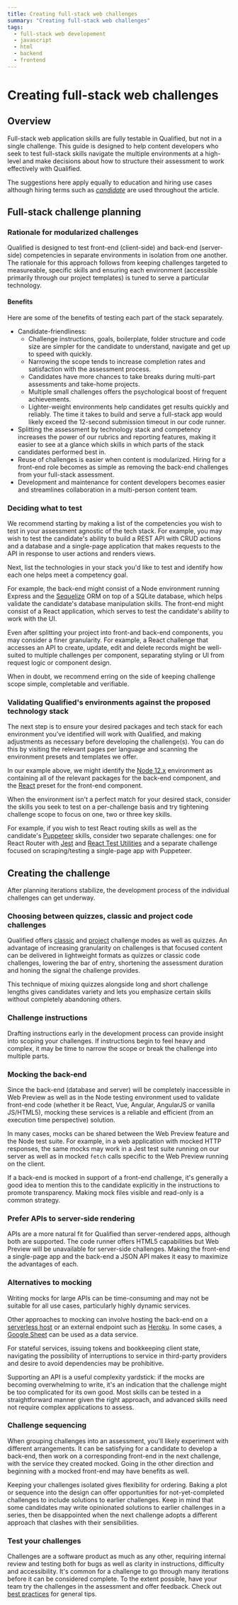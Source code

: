 ```yaml
---
title: Creating full-stack web challenges
summary: "Creating full-stack web challenges"
tags:
  - full-stack web developement
  - javascript
  - html
  - backend
  - frontend
---
```


# Creating full-stack web challenges

## Overview
Full-stack web application skills are fully testable in Qualified, but not in a single challenge. This guide is designed to help content developers who seek to test full-stack skills navigate the multiple environments at a high-level and make decisions about how to structure their assessment to work effectively with Qualified.

The suggestions here apply equally to education and hiring use cases although hiring terms such as [_candidate_](/for-teams/getting-started/core-concepts/#candidates) are used throughout the article.

## Full-stack challenge planning

### Rationale for modularized challenges
Qualified is designed to test front-end (client-side) and back-end (server-side) competencies in separate environments in isolation from one another. The rationale for this approach follows from keeping challenges targeted to measureable, specific skills and ensuring each environment (accessible primarily through our project templates) is tuned to serve a particular technology.

#### Benefits
Here are some of the benefits of testing each part of the stack separately.

- Candidate-friendliness:
  - Challenge instructions, goals, boilerplate, folder structure and code size are simpler for the candidate to understand, navigate and get up to speed with quickly. 
  - Narrowing the scope tends to increase completion rates and satisfaction with the assessment process. 
  - Candidates have more chances to take breaks during multi-part assessments and take-home projects.
  - Multiple small challenges offers the psychological boost of frequent achievements.
  - Lighter-weight environments help candidates get results quickly and reliably. The time it takes to build and serve a full-stack app would likely exceed the 12-second submission timeout in our code runner.
- Splitting the assessment by technology stack and competency increases the power of our rubrics and reporting features, making it easier to see at a glance which skills in which parts of the stack candidates performed best in.
- Reuse of challenges is easier when content is modularized. Hiring for a front-end role becomes as simple as removing the back-end challenges from your full-stack assessment.
- Development and maintenance for content developers becomes easier and streamlines collaboration in a multi-person content team.

### Deciding what to test
We recommend starting by making a list of the competencies you wish to test in your assessment agnostic of the tech stack. For example, you may wish to test the candidate's ability to build a REST API with CRUD actions and a database and a single-page application that makes requests to the API in response to user actions and renders views.

Next, list the technologies in your stack you'd like to test and identify how each one helps meet a competency goal. 

For example, the back-end might consist of a Node environment running Express and the [Sequelize](https://sequelize.org) ORM on top of a SQLite database, which helps validate the candidate's database manipulation skills. The front-end might consist of a React application, which serves to test the candidate's ability to work with the UI.

Even after splitting your project into front-and back-end components, you may consider a finer granularity. For example, a React challenge that accesses an API to create, update, edit and delete records might be well-suited to multiple challenges per component, separating styling or UI from request logic or component design.

When in doubt, we recommend erring on the side of keeping challenge scope simple, completable and verifiable.

### Validating Qualified's environments against the proposed technology stack
The next step is to ensure your desired packages and tech stack for each environment you've identified will work with Qualified, and making adjustments as necessary before developing the challenge(s). You can do this by visiting the relevant pages per language and scanning the environment presets and templates we offer.

In our example above, we might identify the [Node 12.x](/reference/languages/javascript/#node-12) environment as containing all of the relevant packages for the back-end component, and the [React](/reference/languages/javascript/#react-react-preset) preset for the front-end component.

When the environment isn't a perfect match for your desired stack, consider the skills you seek to test on a per-challenge basis and try tightening challenge scope to focus on one, two or three key skills.

For example, if you wish to test React routing skills as well as the candidate's [Puppeteer](https://github.com/puppeteer/puppeteer/) skills, consider two separate challenges: one for React Router with [Jest](https://jestjs.io/) and [React Test Utilities](https://reactjs.org/docs/test-utils.html) and a separate challenge focused on scraping/testing a single-page app with Puppeteer.

## Creating the challenge 
After planning iterations stabilize, the development process of the individual challenges can get underway.

### Choosing between quizzes, classic and project code challenges
Qualified offers [classic](/reference/features/challenges/code/#classic-code-challenges) and [project](/reference/features/challenges/multi-file-code/#project-code-challenges) challenge modes as well as quizzes. An advantage of increasing granularity on challenges is that focused content can be delivered in lightweight formats as quizzes or classic code challenges, lowering the bar of entry, shortening the assessment duration and honing the signal the challenge provides. 

This technique of mixing quizzes alongside long and short challenge lengths gives candidates variety and lets you emphasize certain skills without completely abandoning others.

### Challenge instructions
Drafting instructions early in the development process can provide insight into scoping your challenges. If instructions begin to feel heavy and complex, it may be time to narrow the scope or break the challenge into multiple parts.

### Mocking the back-end
Since the back-end (database and server) will be completely inaccessible in Web Preview as well as in the Node testing environment used to validate front-end code (whether it be React, Vue, Angular, AngularJS or vanilla JS/HTML5), mocking these services is a reliable and efficient (from an execution time perspective) solution.

In many cases, mocks can be shared between the Web Preview feature and the Node test suite. For example, in a web application with mocked HTTP responses, the same mocks may work in a Jest test suite running on our server as well as in mocked `fetch` calls specific to the Web Preview running on the client.

If a back-end is mocked in support of a front-end challenge, it's generally a good idea to mention this to the candidate explicitly in the instructions to promote transparency. Making mock files visible and read-only is a common strategy.

### Prefer APIs to server-side rendering
APIs are a more natural fit for Qualified than server-rendered apps, although both are supported. The code runner offers HTML5 capabilities but Web Preview will be unavailable for server-side challenges. Making the front-end a single-page app and the back-end a JSON API makes it easy to maximize the advantages of each.

### Alternatives to mocking
Writing mocks for large APIs can be time-consuming and may not be suitable for all use cases, particularly highly dynamic services.

Other approaches to mocking can involve hosting the back-end on a [serverless host](https://en.wikipedia.org/wiki/Serverless_computing) or an external endpoint such as [Heroku](https://www.heroku.com/). In some cases, a [Google Sheet](https://www.freecodecamp.org/news/cjn-google-sheets-as-json-endpoint/) can be used as a data service.

For stateful services, issuing tokens and bookkeeping client state, navigating the possibility of interruptions to service in third-party providers and desire to avoid dependencies may be prohibitive.

Supporting an API is a useful complexity yardstick: if the mocks are becoming overwhelming to write, it's an indication that the challenge might be too complicated for its own good. Most skills can be tested in a straightforward manner given the right approach, and advanced skills need not require complex applications to assess.

### Challenge sequencing
When grouping challenges into an assessment, you'll likely experiment with different arrangements. It can be satisfying for a candidate to develop a back-end, then work on a corresponding front-end in the next challenge, with the service they created mocked. Going in the other direction and beginning with a mocked front-end may have benefits as well.

Keeping your challenges isolated gives flexibility for ordering. Baking a plot or sequence into the design can offer opportunities for not-yet-completed challenges to include solutions to earlier challenges. Keep in mind that some candidates may write opinionated solutions to earlier challenges in a series, then be disappointed when the next challenge adopts a different approach that clashes with their sensibilities.

### Test your challenges
Challenges are a software product as much as any other, requiring internal review and testing both for bugs as well as clarity in instructions, difficulty and accessibility. It's common for a challenge to go through many iterations before it can be considered complete. To the extent possible, have your team try the challenges in the assessment and offer feedback. Check out [best practices](/creating-content/challenges/best-practices/) for general tips.

